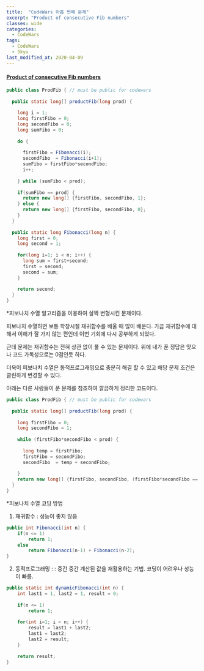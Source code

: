 ```yaml
---
title:  "CodeWars 아홉 번째 문제"
excerpt: "Product of consecutive Fib numbers"
classes: wide
categories:
  - CodeWars
tags:
  - CodeWars
  - 5kyu
last_modified_at: 2020-04-09
---
```


#### [Product of consecutive Fib numbers](https://www.codewars.com/kata/5541f58a944b85ce6d00006a)

```java
public class ProdFib { // must be public for codewars 
  
  public static long[] productFib(long prod) {
    
    long i = 1;
    long firstFibo = 0;
    long secondFibo = 0;
    long sumFibo = 0;
    
    do {
      
      firstFibo = Fibonacci(i);
      secondFibo  = Fibonacci(i+1);
      sumFibo = firstFibo*secondFibo;
      i++;
            
    } while (sumFibo < prod);
    
    if(sumFibo == prod) {
      return new long[] {firstFibo, secondFibo, 1};
    } else {
      return new long[] {firstFibo, secondFibo, 0};
    }
  }
  
  public static long Fibonacci(long n) {
    long first = 0;
    long second = 1;
    
    for(long i=1; i < n; i++) {
      long sum = first+second;
      first = second;
      second = sum;
    }
    
    return second;
  }
}
```

*피보나치 수열 알고리즘을 이용하여 살짝 변형시킨 문제이다.

피보나치 수열하면 보통 학창시절 재귀함수를 배울 때 많이 배운다. 가끔 재귀함수에 대해서 이해가 잘 가지 않는 편인데 이번 기회에 다시 공부하게 되었다.

근데 문제는 재귀함수는 전혀 상관 없이 풀 수 있는 문제이다. 위에 내가 푼 정답은 맞으나 코드 가독성으로는 0점인듯 하다. 



더욱이 피보나치 수열은  동적프로그래밍으로 충분히 해결 할 수 있고 해당 문제 조건은 클린하게 변경할 수 있다.



아래는 다른 사람들이 푼 문제를 참조하여 깔끔하게 정리한 코드이다.



```java
public class ProdFib { // must be public for codewars 
  
  public static long[] productFib(long prod) {
    
    long firstFibo = 0;
    long secondFibo = 1;
    
    while (firstFibo*secondFibo < prod) {
      
      long temp = firstFibo;
      firstFibo = secondFibo;
      secondFibo  = temp + secondFibo;
                  
    }
	return new long[] {firstFibo, secondFibo, (firstFibo*secondFibo == prod ? 1 : 0)};
  }
}

```



*피보나치 수열 코딩 방법



1. 재귀함수 : 성능이 좋지 않음

```java
public int Fibonacci(int n) {
	if(n <= 1) 
		return 1;
	else
		return Fibonacci(n-1) + Fibonacci(n-2);
}
```
2. 동적프로그래밍 :  : 중간 중간 계산된 값을 재활용하는 기법. 코딩이 어려우나 성능이 빠름.

```java
public static int dynamicFibonacci(int n) {
    int last1 = 1, last2 = 1, result = 0;
        
    if(n <= 1)
        return 1;
        
    for(int i=1; i < n; i++) {
      	result = last1 + last2;
      	last1 = last2;
     	last2 = result;
    }
        
    return result;
}
```

